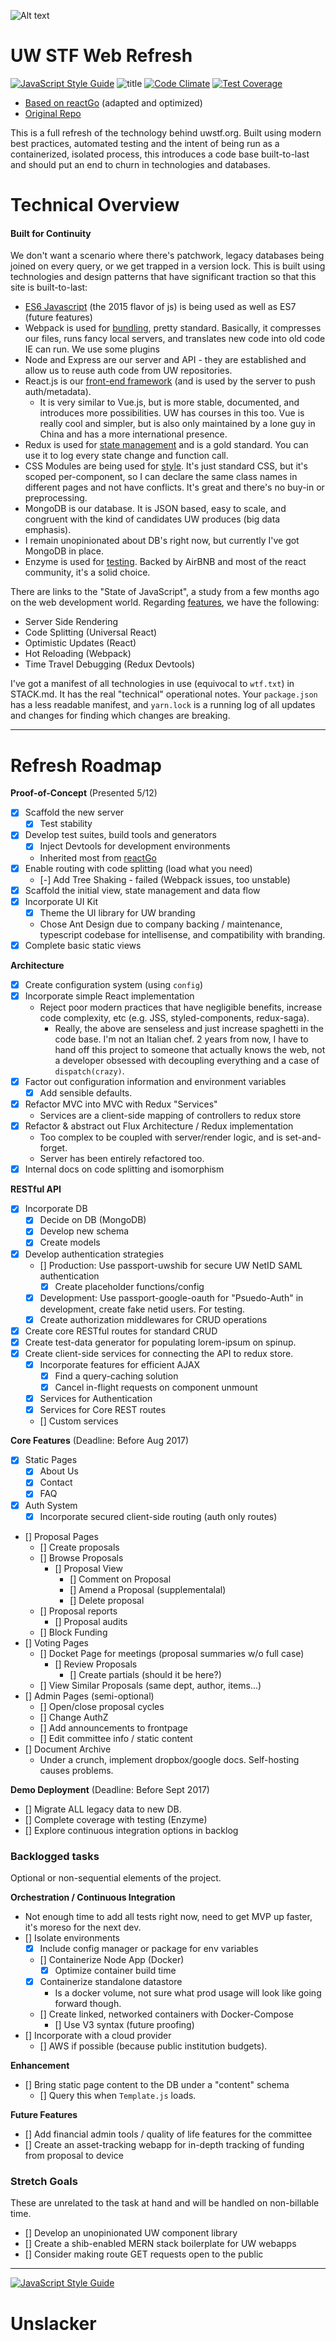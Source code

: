 ![Alt text](app/images/logo.png?raw=true "Title")

# UW STF Web Refresh

[![JavaScript Style Guide](https://img.shields.io/badge/code_style-standard-brightgreen.svg)](https://standardjs.com)
![title](https://travis-ci.org/rykeller/STF-Refresh.svg?branch=v1.0.0)
[![Code Climate](https://codeclimate.com/github/RcKeller/STF-Refresh/badges/gpa.svg)](https://codeclimate.com/github/RcKeller/STF-Refresh)
[![Test Coverage](https://codeclimate.com/github/RcKeller/STF-Refresh/badges/coverage.svg)](https://codeclimate.com/github/RcKeller/STF-Refresh/coverage)

- [Based on reactGo](https://github.com/reactGo/reactGo/) (adapted and optimized)
- [Original Repo](https://github.com/BBKolton/STF)

This is a full refresh of the technology behind uwstf.org. Built using modern best practices, automated testing and the intent of being run as a containerized, isolated process, this introduces a code base built-to-last and should put an end to churn in technologies and databases.

# Technical Overview

#### Built for Continuity
We don't want a scenario where there's patchwork, legacy databases being joined on every query, or we get trapped in a version lock. This is built using technologies and design patterns that have significant traction so that this site is built-to-last:
- [ES6 Javascript](http://stateofjs.com/2016/flavors/) (the 2015 flavor of js) is being used as well as ES7 (future features)
- Webpack is used for [bundling](http://stateofjs.com/2016/buildtools/), pretty standard. Basically, it compresses our files, runs fancy local servers, and translates new code into old code IE can run. We use some plugins
- Node and Express are our server and API - they are established and allow us to reuse auth code from UW repositories.
- React.js is our [front-end framework](http://stateofjs.com/2016/frontend/) (and is used by the server to push auth/metadata).
  - It is very similar to Vue.js, but is more stable, documented, and introduces more possibilities. UW has courses in this too. Vue is really cool and simpler, but is also only maintained by a lone guy in China and has a more international presence.
- Redux is used for [state management](http://stateofjs.com/2016/statemanagement/) and is a gold standard. You can use it to log every state change and function call.
- CSS Modules are being used for [style](http://stateofjs.com/2016/css/). It's just standard CSS, but it's scoped per-component, so I can declare the same class names in different pages and not have conflicts. It's great and there's no buy-in or preprocessing.
- MongoDB is our database. It is JSON based, easy to scale, and congruent with the kind of candidates UW produces (big data emphasis).
- I remain unopinionated about DB's right now, but currently I've got MongoDB in place.
- Enzyme is used for [testing](http://stateofjs.com/2016/testing/). Backed by AirBNB and most of the react community, it's a solid choice.

There are links to the "State of JavaScript", a study from a few months ago on the web development world. Regarding [features](http://stateofjs.com/2016/features/), we have the following:
- Server Side Rendering
- Code Splitting (Universal React)
- Optimistic Updates (React)
- Hot Reloading (Webpack)
- Time Travel Debugging (Redux Devtools)

I've got a manifest of all technologies in use (equivocal to `wtf.txt`) in STACK.md. It has the real "technical" operational notes. Your `package.json` has a less readable manifest, and `yarn.lock` is a running log of all updates and changes for finding which changes are breaking.

---

# Refresh Roadmap

**Proof-of-Concept** (Presented 5/12)
- [x] Scaffold the new server
  - [x] Test stability
- [x] Develop test suites, build tools and generators
  - [x] Inject Devtools for development environments
  - Inherited most from [reactGo](https://github.com/reactGo/reactGo/)
- [x] Enable routing with code splitting (load what you need)
  - [-] Add Tree Shaking - failed (Webpack issues, too unstable)
- [x] Scaffold the initial view, state management and data flow
- [x] Incorporate UI Kit
  - [x] Theme the UI library for UW branding
  - Chose Ant Design due to company backing / maintenance, typescript codebase for intellisense, and compatibility with branding.
- [x] Complete basic static views

**Architecture**
- [x] Create configuration system (using `config`)
- [x] Incorporate simple React implementation
  - Reject poor modern practices that have negligible benefits, increase code complexity, etc (e.g. JSS, styled-components, redux-saga).
    - Really, the above are senseless and just increase spaghetti in the code base. I'm not an Italian chef. 2 years from now, I have to hand off this project to someone that actually knows the web, not a developer obsessed with decoupling everything and a case of `dispatch(crazy)`.
- [x] Factor out configuration information and environment variables
  - [x] Add sensible defaults.
- [x] Refactor MVC into MVC with Redux "Services"
  - Services are a client-side mapping of controllers to redux store
- [x] Refactor & abstract out Flux Architecture / Redux implementation
  - Too complex to be coupled with server/render logic, and is set-and-forget.
  - Server has been entirely refactored too.
- [x] Internal docs on code splitting and isomorphism

**RESTful API**
- [x] Incorporate DB
  - [x] Decide on DB (MongoDB)
  - [x] Develop new schema
  - [x] Create models
- [x] Develop authentication strategies
  - [] Production: Use passport-uwshib for secure UW NetID SAML authentication
      - [x] Create placeholder functions/config
  - [x] Development: Use passport-google-oauth for "Psuedo-Auth" in development, create fake netid users. For testing.
  - [x] Create authorization middlewares for CRUD operations
- [x] Create core RESTful routes for standard CRUD
- [x] Create test-data generator for populating lorem-ipsum on spinup.
- [x] Create client-side services for connecting the API to redux store.
  - [x] Incorporate features for efficient AJAX
    - [x] Find a query-caching solution
    - [x] Cancel in-flight requests on component unmount
  - [x] Services for Authentication
  - [x] Services for Core REST routes
  - [] Custom services

**Core Features**
(Deadline: Before Aug 2017)
- [x] Static Pages
  - [x] About Us
  - [x] Contact
  - [x] FAQ
- [x] Auth System
  - [x] Incorporate secured client-side routing (auth only routes)
- [] Proposal Pages
  - [] Create proposals
  - [] Browse Proposals
    - [] Proposal View
      - [] Comment on Proposal
      - [] Amend a Proposal (supplementalal)
      - [] Delete proposal
  - [] Proposal reports
    - [] Proposal audits
  - [] Block Funding
- [] Voting Pages
  - [] Docket Page for meetings (proposal summaries w/o full case)
    - [] Review Proposals
      - [] Create partials (should it be here?)
  - [] View Similar Proposals (same dept, author, items...)
- [] Admin Pages (semi-optional)
  - [] Open/close proposal cycles
  - [] Change AuthZ
  - [] Add announcements to frontpage
  - [] Edit committee info / static content
- [] Document Archive
  - Under a crunch, implement dropbox/google docs. Self-hosting causes problems.

**Demo Deployment**
(Deadline: Before Sept 2017)
- [] Migrate ALL legacy data to new DB.
- [] Complete coverage with testing (Enzyme)
- [] Explore continuous integration options in backlog

### Backlogged tasks
Optional or non-sequential elements of the project.

**Orchestration / Continuous Integration**
- Not enough time to add all tests right now, need to get MVP up faster, it's moreso for the next dev.
- [] Isolate environments
  - [x] Include config manager or package for env variables
  - [] Containerize Node App (Docker)
    - [x] Optimize container build time
  - [x] Containerize standalone datastore
    - Is a docker volume, not sure what prod usage will look like going forward though.
  - [] Create linked, networked containers with Docker-Compose
    - [] Use V3 syntax (future proofing)
- [] Incorporate with a cloud provider
  - [] AWS if possible (because public institution budgets).

**Enhancement**
- [] Bring static page content to the DB under a "content" schema
  - [] Query this when `Template.js` loads.

**Future Features**
- [] Add financial admin tools / quality of life features for the committee
- [] Create an asset-tracking webapp for in-depth tracking of funding from proposal to device

### Stretch Goals
These are unrelated to the task at hand and will be handled on non-billable time.

- [] Develop an unopinionated UW component library
- [] Create a shib-enabled MERN stack boilerplate for UW webapps
- [] Consider making route GET requests open to the public

---

[![JavaScript Style Guide](https://cdn.rawgit.com/feross/standard/master/badge.svg)](https://github.com/feross/standard)
# Unslacker
